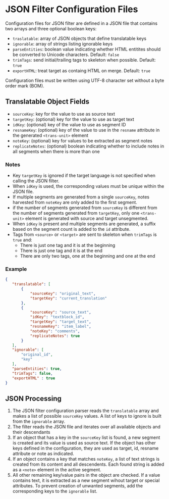 # JSON Filter Configuration Files

Configuration files for JSON filter are defined in a JSON file that contains two arrays and three optional boolean keys:

- `traslatable`: array of JSON objects that define translatable keys
- `ignorable`: array of strings listing ignorable keys
- `parseEntities`: boolean value indicating whether HTML entitites should be converted to Unicode characters. Default: `false`
- `trimTags`: send initial/trailing tags to skeleton when possible. Default: `true`
- `exportHTML`: treat target as containg HTML on merge. Default: `true`

Configuration files must be written using UTF-8 character set without a byte order mark (BOM).

## Translatable Object Fields

- `sourceKey`: key for the value to use as source text
- `targetKey`: (optional) key for the value to use as target text
- `idKey`: (optional) key of the value to use as segment ID
- `resnameKey`: (optional) key of the value to use in the `resname` attribute in the generated `<trans-unit>` element
- `noteKey`: (optional) key for values to be extracted as segment notes
- `replicateNotes`: (optional) boolean indicating whether to include notes in all segments when there is more than one

### Notes

- Key `targetKey` is ignored if the target language is not specified when calling the JSON filter.
- When `idKey` is used, the corresponding values must be unique within the JSON file.
- If multiple segments are generated from a single `sourceKey`, notes harvested from `noteKey` are only added to the first segment.
- if the number of segments generated from `sourceKey` is different from the number of segments generated from `targetKey`, only one `<trans-unit>` element is generated with source and target unsegmented.
- When `idKey` is present and multiple segments are generated, a suffix based on the segment count is added to the `id` attribute.
- Tags from `<source>` or `<target>` are sent to skeleton when `trimTags` is `true` and:
  - There is just one tag and it is at the beginning
  - There is just one tag and it is at the end
  - There are only two tags, one at the beginning and one at the end

### Example

 ``` json
{
    "translatable": [
        {
            "sourceKey": "original_text",
            "targetKey": "current_translation"
        },
        {
            "sourceKey": "source_text",
            "idKey": "textblock_id",
            "targetKey": "target_text",
            "resnameKey": "item_label",
            "noteKey": "comments",
            "replicateNotes": true
        }
    ],
    "ignorable": [
        "original_id",
        "key"
    ],
    "parseEntities": true,
    "trimTags": false,    
    "exportHTML" : true
}
 ```

## JSON Processing

 1. The JSON filter configuration parser reads the `translatable` array and makes a list of possible `sourceKey` values. A list of keys to ignore is built from the `ignorable` array.
 2. The filter reads the JSON file and iterates over all available objects and their descendants
 3. If an object that has a key in the `sourceKey` list is found, a new segment is created and its value is used as source text. If the object has other keys defined in the configuration, they are used as target, id, resname attribute or note as indicated.
 4. If an object contains a key that matches `noteKey`, a list of text strings is created from its content and all descendents. Each found string is added as a `<note>` element in the active segment.
 5. All other remaining key/value pairs in the object are checked. If a value contains text, it is extracted as a new segment wihout target or special attributes. To prevent creation of unwanted segments, add the corresponding keys to the `ignorable` list.
  